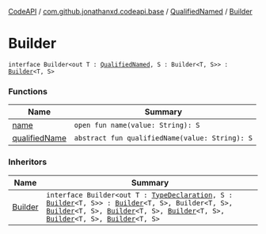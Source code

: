 [CodeAPI](../../../index.md) / [com.github.jonathanxd.codeapi.base](../../index.md) / [QualifiedNamed](../index.md) / [Builder](.)

# Builder

`interface Builder<out T : `[`QualifiedNamed`](../index.md)`, S : Builder<T, S>> : `[`Builder`](../../-named/-builder/index.md)`<T, S>`

### Functions

| Name | Summary |
|---|---|
| [name](name.md) | `open fun name(value: String): S` |
| [qualifiedName](qualified-name.md) | `abstract fun qualifiedName(value: String): S` |

### Inheritors

| Name | Summary |
|---|---|
| [Builder](../../-type-declaration/-builder/index.md) | `interface Builder<out T : `[`TypeDeclaration`](../../-type-declaration/index.md)`, S : `[`Builder`](../../-type-declaration/-builder/index.md)`<T, S>> : `[`Builder`](../../-modifiers-holder/-builder/index.md)`<T, S>, Builder<T, S>, `[`Builder`](../../-generic-signature-holder/-builder/index.md)`<T, S>, `[`Builder`](../../-annotable/-builder/index.md)`<T, S>, `[`Builder`](../../../com.github.jonathanxd.codeapi.base.comment/-comment-holder/-builder/index.md)`<T, S>, `[`Builder`](../../-inner-types-holder/-builder/index.md)`<T, S>, `[`Builder`](../../-elements-holder/-builder/index.md)`<T, S>` |
